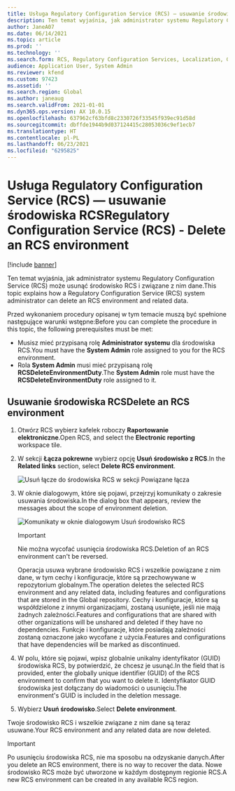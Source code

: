 ```yaml
---
title: Usługa Regulatory Configuration Service (RCS) — usuwanie środowiska RCS
description: Ten temat wyjaśnia, jak administrator systemu Regulatory Configuration Service (RCS) może usunąć środowisko RCS i związane z nim dane.
author: JaneA07
ms.date: 06/14/2021
ms.topic: article
ms.prod: ''
ms.technology: ''
ms.search.form: RCS, Regulatory Configuration Services, Localization, Global
audience: Application User, System Admin
ms.reviewer: kfend
ms.custom: 97423
ms.assetid: ''
ms.search.region: Global
ms.author: janeaug
ms.search.validFrom: 2021-01-01
ms.dyn365.ops.version: AX 10.0.15
ms.openlocfilehash: 637962cf63bfd8c2330726f33545f939ec91d58d
ms.sourcegitcommit: dbffde1944b9d037124415c28053036c9ef1ecb7
ms.translationtype: HT
ms.contentlocale: pl-PL
ms.lasthandoff: 06/23/2021
ms.locfileid: "6295825"
---
```

# <a name="regulatory-configuration-service-rcs---delete-an-rcs-environment"></a><span data-ttu-id="ebbfa-103">Usługa Regulatory Configuration Service (RCS) — usuwanie środowiska RCS</span><span class="sxs-lookup"><span data-stu-id="ebbfa-103">Regulatory Configuration Service (RCS) - Delete an RCS environment</span></span>

[!include [banner](../includes/banner.md)]

<span data-ttu-id="ebbfa-104">Ten temat wyjaśnia, jak administrator systemu Regulatory Configuration Service (RCS) może usunąć środowisko RCS i związane z nim dane.</span><span class="sxs-lookup"><span data-stu-id="ebbfa-104">This topic explains how a Regulatory Configuration Service (RCS) system administrator can delete an RCS environment and related data.</span></span>

<span data-ttu-id="ebbfa-105">Przed wykonaniem procedury opisanej w tym temacie muszą być spełnione następujące warunki wstępne:</span><span class="sxs-lookup"><span data-stu-id="ebbfa-105">Before you can complete the procedure in this topic, the following prerequisites must be met:</span></span>

- <span data-ttu-id="ebbfa-106">Musisz mieć przypisaną rolę **Administrator systemu** dla środowiska RCS.</span><span class="sxs-lookup"><span data-stu-id="ebbfa-106">You must have the **System Admin** role assigned to you for the RCS environment.</span></span>
- <span data-ttu-id="ebbfa-107">Rola **System Admin** musi mieć przypisaną rolę **RCSDeleteEnvironmentDuty**.</span><span class="sxs-lookup"><span data-stu-id="ebbfa-107">The **System Admin** role must have the **RCSDeleteEnvironmentDuty** role assigned to it.</span></span>

## <a name="delete-an-rcs-environment"></a><span data-ttu-id="ebbfa-108">Usuwanie środowiska RCS</span><span class="sxs-lookup"><span data-stu-id="ebbfa-108">Delete an RCS environment</span></span>

1. <span data-ttu-id="ebbfa-109">Otwórz RCS wybierz kafelek roboczy **Raportowanie elektroniczne**.</span><span class="sxs-lookup"><span data-stu-id="ebbfa-109">Open RCS, and select the **Electronic reporting** workspace tile.</span></span>
2. <span data-ttu-id="ebbfa-110">W sekcji **Łącza pokrewne** wybierz opcję **Usuń środowisko z RCS**.</span><span class="sxs-lookup"><span data-stu-id="ebbfa-110">In the **Related links** section, select **Delete RCS environment**.</span></span>

    ![Usuń łącze do środowiska RCS w sekcji Powiązane łącza](media/01_RCS-Delete-Environ-Related-Link.PNG)

3. <span data-ttu-id="ebbfa-112">W oknie dialogowym, które się pojawi, przejrzyj komunikaty o zakresie usuwania środowiska.</span><span class="sxs-lookup"><span data-stu-id="ebbfa-112">In the dialog box that appears, review the messages about the scope of environment deletion.</span></span>

    ![Komunikaty w oknie dialogowym Usuń środowisko RCS](media/01_RCS-Delete-Environ-Msg_noGUID.PNG)

    > [!IMPORTANT]
    > <span data-ttu-id="ebbfa-114">Nie można wycofać usunięcia środowiska RCS.</span><span class="sxs-lookup"><span data-stu-id="ebbfa-114">Deletion of an RCS environment can't be reversed.</span></span>
    >
    > <span data-ttu-id="ebbfa-115">Operacja usuwa wybrane środowisko RCS i wszelkie powiązane z nim dane, w tym cechy i konfiguracje, które są przechowywane w repozytorium globalnym.</span><span class="sxs-lookup"><span data-stu-id="ebbfa-115">The operation deletes the selected RCS environment and any related data, including features and configurations that are stored in the Global repository.</span></span> <span data-ttu-id="ebbfa-116">Cechy i konfiguracje, które są współdzielone z innymi organizacjami, zostaną usunięte, jeśli nie mają żadnych zależności.</span><span class="sxs-lookup"><span data-stu-id="ebbfa-116">Features and configurations that are shared with other organizations will be unshared and deleted if they have no dependencies.</span></span> <span data-ttu-id="ebbfa-117">Funkcje i konfiguracje, które posiadają zależności zostaną oznaczone jako wycofane z użycia.</span><span class="sxs-lookup"><span data-stu-id="ebbfa-117">Features and configurations that have dependencies will be marked as discontinued.</span></span>

4. <span data-ttu-id="ebbfa-118">W polu, które się pojawi, wpisz globalnie unikalny identyfikator (GUID) środowiska RCS, by potwierdzić, że chcesz je usunąć.</span><span class="sxs-lookup"><span data-stu-id="ebbfa-118">In the field that is provided, enter the globally unique identifier (GUID) of the RCS environment to confirm that you want to delete it.</span></span> <span data-ttu-id="ebbfa-119">Identyfikator GUID środowiska jest dołączany do wiadomości o usunięciu.</span><span class="sxs-lookup"><span data-stu-id="ebbfa-119">The environment's GUID is included in the deletion message.</span></span>
5. <span data-ttu-id="ebbfa-120">Wybierz **Usuń środowisko**.</span><span class="sxs-lookup"><span data-stu-id="ebbfa-120">Select **Delete environment**.</span></span>
    
<span data-ttu-id="ebbfa-121">Twoje środowisko RCS i wszelkie związane z nim dane są teraz usuwane.</span><span class="sxs-lookup"><span data-stu-id="ebbfa-121">Your RCS environment and any related data are now deleted.</span></span>

> [!IMPORTANT]
> <span data-ttu-id="ebbfa-122">Po usunięciu środowiska RCS, nie ma sposobu na odzyskanie danych.</span><span class="sxs-lookup"><span data-stu-id="ebbfa-122">After you delete an RCS environment, there is no way to recover the data.</span></span> <span data-ttu-id="ebbfa-123">Nowe środowisko RCS może być utworzone w każdym dostępnym regionie RCS.</span><span class="sxs-lookup"><span data-stu-id="ebbfa-123">A new RCS environment can be created in any available RCS region.</span></span>
